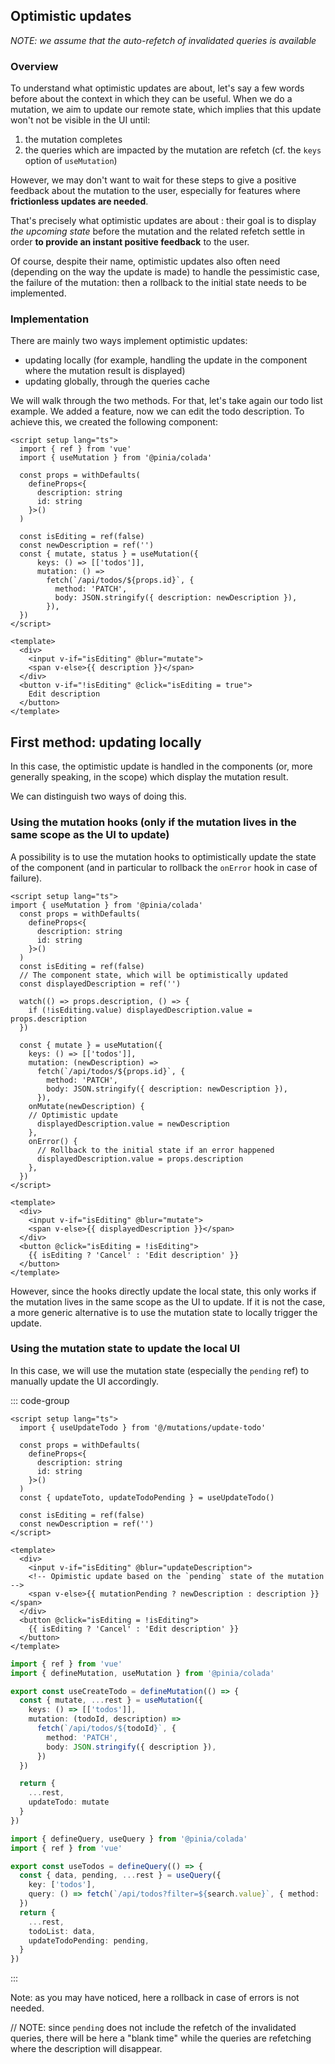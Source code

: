## Optimistic updates

*NOTE: we assume that the auto-refetch of invalidated queries is available*

### Overview

To understand what optimistic updates are about, let's say a few words before about the context in which they can be useful. When we do a mutation, we aim to update our remote state, which implies that this update won't not be visible in the UI until:
1. the mutation completes
2. the queries which are impacted by the mutation are refetch (cf. the `keys` option of `useMutation`)

However, we may don't want to wait for these steps to give a positive feedback about the mutation to the user, especially for features where **frictionless updates are needed**.

That's precisely what optimistic updates are about : their goal is to display _the upcoming state_ before the mutation and the related refetch settle in order **to provide an instant positive feedback** to the user.

Of course, despite their name, optimistic updates also often need (depending on the way the update is made) to handle the pessimistic case, the failure of the mutation: then a rollback to the initial state needs to be implemented.

### Implementation

There are mainly two ways implement optimistic updates:
- updating locally (for example, handling the update in the component where the mutation result is displayed)
- updating globally, through the queries cache

We will walk through the two methods. For that, let's take again our todo list example. We added a feature, now we can edit the todo description. To achieve this, we created the following component:

```vue
<script setup lang="ts">
  import { ref } from 'vue'
  import { useMutation } from '@pinia/colada'

  const props = withDefaults(
    defineProps<{
      description: string
      id: string
    }>()
  )

  const isEditing = ref(false)
  const newDescription = ref('')
  const { mutate, status } = useMutation({
      keys: () => [['todos']],
      mutation: () =>
        fetch(`/api/todos/${props.id}`, {
          method: 'PATCH',
          body: JSON.stringify({ description: newDescription }),
        }),
  })
</script>

<template>
  <div>
    <input v-if="isEditing" @blur="mutate">
    <span v-else>{{ description }}</span>
  </div>
  <button v-if="!isEditing" @click="isEditing = true">
    Edit description
  </button>
</template>
```

## First method: updating locally

In this case, the optimistic update is handled in the components (or, more generally speaking, in the scope) which display the mutation result.

We can distinguish two ways of doing this.

### Using the mutation hooks (only if the mutation lives in the same scope as the UI to update)

A possibility is to use the mutation hooks to optimistically update the state of the component (and in particular to rollback the `onError` hook in case of failure).

```vue {10-11,25-26,29-30}
<script setup lang="ts">
import { useMutation } from '@pinia/colada'
  const props = withDefaults(
    defineProps<{
      description: string
      id: string
    }>()
  )
  const isEditing = ref(false)
  // The component state, which will be optimistically updated
  const displayedDescription = ref('')

  watch(() => props.description, () => {
    if (!isEditing.value) displayedDescription.value = props.description
  })

  const { mutate } = useMutation({
    keys: () => [['todos']],
    mutation: (newDescription) =>
      fetch(`/api/todos/${props.id}`, {
        method: 'PATCH',
        body: JSON.stringify({ description: newDescription }),
      }),
    onMutate(newDescription) {
    // Optimistic update
      displayedDescription.value = newDescription
    },
    onError() {
      // Rollback to the initial state if an error happened
      displayedDescription.value = props.description
    },
  })
</script>

<template>
  <div>
    <input v-if="isEditing" @blur="mutate">
    <span v-else>{{ displayedDescription }}</span>
  </div>
  <button @click="isEditing = !isEditing">
    {{ isEditing ? 'Cancel' : 'Edit description' }}
  </button>
</template>
```
However, since the hooks directly update the local state, this only works if the mutation lives in the same scope as the UI to update. If it is not the case, a more generic alternative is to use the mutation state to locally trigger the update.

### Using the mutation state to update the local UI

In this case, we will use the mutation state (especially the `pending` ref) to manually update the UI accordingly.

::: code-group

```vue [src/components/todo-description.vue] {19-20}
<script setup lang="ts">
  import { useUpdateTodo } from '@/mutations/update-todo'

  const props = withDefaults(
    defineProps<{
      description: string
      id: string
    }>()
  )
  const { updateToto, updateTodoPending } = useUpdateTodo()

  const isEditing = ref(false)
  const newDescription = ref('')
</script>

<template>
  <div>
    <input v-if="isEditing" @blur="updateDescription">
    <!-- Opimistic update based on the `pending` state of the mutation -->
    <span v-else>{{ mutationPending ? newDescription : description }}</span>
  </div>
  <button @click="isEditing = !isEditing">
    {{ isEditing ? 'Cancel' : 'Edit description' }}
  </button>
</template>
```

```ts [src/mutations/update-todos.ts]
import { ref } from 'vue'
import { defineMutation, useMutation } from '@pinia/colada'

export const useCreateTodo = defineMutation(() => {
  const { mutate, ...rest } = useMutation({
    keys: () => [['todos']],
    mutation: (todoId, description) =>
      fetch(`/api/todos/${todoId}`, {
        method: 'PATCH',
        body: JSON.stringify({ description }),
      })
  })

  return {
    ...rest,
    updateTodo: mutate
  }
})
```

```ts [src/queries/todos.ts]
import { defineQuery, useQuery } from '@pinia/colada'
import { ref } from 'vue'

export const useTodos = defineQuery(() => {
  const { data, pending, ...rest } = useQuery({
    key: ['todos'],
    query: () => fetch(`/api/todos?filter=${search.value}`, { method: 'GET' }),
  })
  return {
    ...rest,
    todoList: data,
    updateTodoPending: pending,
  }
})
```

:::

Note: as you may have noticed, here a rollback in case of errors is not needed.

// NOTE: since `pending` does not include the refetch of the invalidated queries, there will be here a "blank time" while the queries are refetching where the description will disappear.
